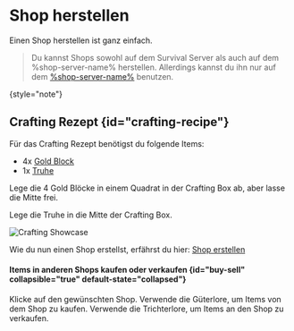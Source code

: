 # Shop herstellen

Einen Shop herstellen ist ganz einfach.

> Du kannst Shops sowohl auf dem Survival Server als auch auf dem %shop-server-name% herstellen.
> Allerdings kannst du ihn nur auf dem [%shop-server-name%](servers.md "%shop-server-desc%") benutzen.

{style="note"}

## Crafting Rezept {id="crafting-recipe"}

Für das Crafting Rezept benötigst du folgende Items:

- 4x [Gold Block](https://minecraft.fandom.com/de/wiki/Goldblock "Goldblöcke sind Blöcke, die aus neun Goldbarren hergestellt werden können.")
- 1x [Truhe](https://minecraft.fandom.com/de/wiki/Truhe "Truhen sind Blöcke, die zum Lagern von Gegenständen verwendet werden können.")

<procedure title="Anleitung" id="crafting-tutorial">
<step>
<p>Lege die 4 Gold Blöcke in einem Quadrat in der Crafting Box ab, aber lasse die Mitte frei.</p>
</step>
<step>
<p>Lege die Truhe in die Mitte der Crafting Box.</p>
<img src="craft-shop.gif" alt="Crafting Showcase" preview-src="craft-shop-preview.png" border-effect="rounded"/>
</step>
</procedure>

Wie du nun einen Shop erstellst, erfährst du
hier: [Shop erstellen](create-shop.md "Hier findest du eine Anleitung, wie du einen Shop erstellen kannst.")

####  Items in anderen Shops kaufen oder verkaufen {id="buy-sell" collapsible="true" default-state="collapsed"}

<procedure type="choices">
<step>
Klicke auf den gewünschten Shop.
</step>
<step>
Verwende die Güterlore, um Items von dem Shop zu kaufen.
</step>
<step>
Verwende die Trichterlore, um Items an den Shop zu verkaufen.
</step>
</procedure>